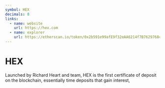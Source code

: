 ```yaml
---
symbol: HEX
decimals: 8
links:
  - name: website
    url: https://hex.com
  - name: explorer
    url: https://etherscan.io/token/0x2b591e99afE9f32eAA6214f7B7629768c40Eeb39
---
```


# HEX

Launched by Richard Heart and team, HEX is the first certificate of deposit on the blockchain, essentially time deposits that gain interest,
